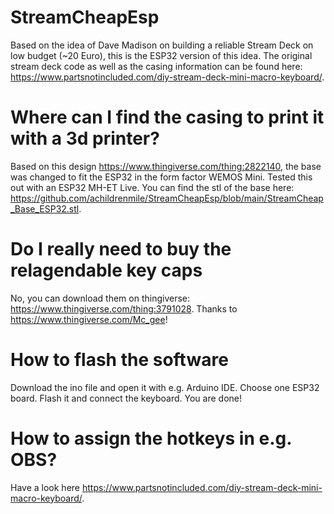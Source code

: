 # StreamCheapEsp
Based on the idea of Dave Madison on building a reliable Stream Deck on low budget (~20 Euro), this is the ESP32 version of this idea.
The original stream deck code as well as the casing information can be found here: https://www.partsnotincluded.com/diy-stream-deck-mini-macro-keyboard/.

# Where can I find the casing to print it with a 3d printer?
Based on this design https://www.thingiverse.com/thing:2822140, the base was changed to fit the ESP32 in the form factor WEMOS Mini. Tested this out with an ESP32 MH-ET Live.
You can find the stl of the base here: https://github.com/achildrenmile/StreamCheapEsp/blob/main/StreamCheap_Base_ESP32.stl.

# Do I really need to buy the relagendable key caps
No, you can download them on thingiverse: https://www.thingiverse.com/thing:3791028. Thanks to https://www.thingiverse.com/Mc_gee!

# How to flash the software
Download the ino file and open it with e.g. Arduino IDE. Choose one ESP32 board. Flash it and connect the keyboard. You are done!

# How to assign the hotkeys in e.g. OBS?
Have a look here https://www.partsnotincluded.com/diy-stream-deck-mini-macro-keyboard/.



